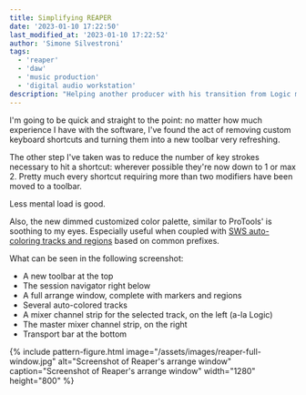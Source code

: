 ```yaml
---
title: Simplifying REAPER
date: '2023-01-10 17:22:50'
last_modified_at: '2023-01-10 17:22:52'
author: 'Simone Silvestroni'
tags:
  - 'reaper'
  - 'daw'
  - 'music production'
  - 'digital audio workstation'
description: "Helping another producer with his transition from Logic made me re-evaluate a simpler REAPER for my own good."
---
```

I'm going to be quick and straight to the point: no matter how much experience I have with the software, I've found the act of removing custom keyboard shortcuts and turning them into a new toolbar very refreshing.

The other step I've taken was to reduce the number of key strokes necessary to hit a shortcut: wherever possible they're now down to 1 or max 2. Pretty much every shortcut requiring more than two modifiers have been moved to a toolbar.

Less mental load is good.

Also, the new dimmed customized color palette, similar to ProTools' is soothing to my eyes. Especially useful when coupled with [SWS auto-coloring tracks and regions](https://www.youtube.com/watch?v=YYUKduPumIM) based on common prefixes.

What can be seen in the following screenshot:

- A new toolbar at the top
- The session navigator right below
- A full arrange window, complete with markers and regions
- Several auto-colored tracks
- A mixer channel strip for the selected track, on the left (a-la Logic)
- The master mixer channel strip, on the right
- Transport bar at the bottom

{% include pattern-figure.html image="/assets/images/reaper-full-window.jpg" alt="Screenshot of Reaper's arrange window" caption="Screenshot of Reaper's arrange window" width="1280" height="800" %}